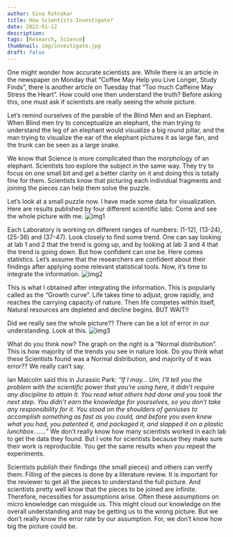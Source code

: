 ```yaml
---
author: Siva Ratnakar
title: How Scientists Investigate?
date: 2022-01-12
description: 
tags: [Research, Science]
thumbnail: img/investigate.jpg
draft: false
---
```


One might wonder how accurate scientists are. While there is an article in the newspaper on Monday that “Coffee May Help you Live Longer, Study Finds”, there is another article on Tuesday that “Too much Caffeine May Stress the Heart”. How could one then understand the truth?  Before asking this, one must ask if scientists are really seeing the whole picture.

Let’s remind ourselves of the parable of the Blind Men and an Elephant. When Blind men try to conceptualize an elephant, the man trying to understand the leg of an elephant would visualize a big round pillar, and the man trying to visualize the ear of the elephant pictures it as large fan, and the trunk can be seen as a large snake.

We know that Science is more complicated than the morphology of an elephant. Scientists too explore the subject in the same way. They try to focus on one small bit and get a better clarity on it and doing this is totally fine for them. Scientists know that picturing each individual fragments and joining the pieces can help them solve the puzzle.

Let’s look at a small puzzle now. I have made some data for visualization. Here are results published by four different scientific labs: Come and see the whole picture with me.
![img1](https://sivaratnakar.files.wordpress.com/2020/07/image1.jpg)

Each Laboratory is working on different ranges of numbers: (1-12), (13-24), (25-36) and (37-47). Look closely to find some trend. One can say looking at lab 1 and 2 that the trend is going up, and by looking at lab 3 and 4 that the trend is going down. But how confident can one be. Here comes statistics. Let’s assume that the researchers are confident about their findings after applying some relevant statistical tools. Now, it’s time to integrate the information.
![img2](https://sivaratnakar.files.wordpress.com/2020/07/image2.jpg)

This is what I obtained after integrating the information. This is popularly called as the “Growth curve”. Life takes time to adjust, grow rapidly, and reaches the carrying capacity of nature. Then life competes within itself, Natural resources are depleted and decline begins. BUT WAIT!!

Did we really see the whole picture??  There can be a lot of error in our understanding. Look at this.
![img3](https://sivaratnakar.files.wordpress.com/2020/07/image3.jpg)

What do you think now? The graph on the right is a “Normal distribution”.  This is how majority of the trends you see in nature look. Do you think what these Scientists found was a Normal distribution, and majority of it was error?? We really can’t say.

Ian Malcolm said this in Jurassic Park: _“If I may… Um, I’ll tell you the problem with the scientific power that you’re using here, it didn’t require any discipline to attain it. You read what others had done and you took the next step. You didn’t earn the knowledge for yourselves, so you don’t take any responsibility for it. You stood on the shoulders of geniuses to accomplish something as fast as you could, and before you even knew what you had, you patented it, and packaged it, and slapped it on a plastic lunchbox…….”_  We don’t really know how many scientists worked in each lab to get the data they found. But I vote for scientists because they make sure their work is reproducible. You get the same results when you repeat the experiments.

Scientists publish their findings (the small pieces) and others can verify them. Filling of the pieces is done by a literature review. It is important for the reviewer to get all the pieces to understand the full picture. And scientists pretty well know that the pieces to be joined are infinite. Therefore, necessities for assumptions arise. Often these assumptions on micro knowledge can misguide us. This might cloud our knowledge on the overall understanding and may be getting us to the wrong picture. But we don’t really know the error rate by our assumption. For, we don’t know how big the picture could be.